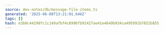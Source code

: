 ```yaml
---
source: dev-notes/db/message-file-items.ts
generated: '2025-06-08T13:21:01.646Z'
tags: []
hash: e3b0c44298fc1c149afbf4c8996fb92427ae41e4649b934ca495991b7852b855
---
```


